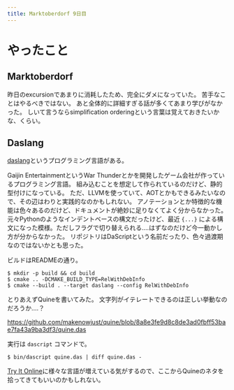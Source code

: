```yaml
---
title: Marktoberdorf 9日目
---
```


# やったこと

## Marktoberdorf

昨日のexcursionであまりに消耗したため、完全にダメになっていた。
苦手なことはやるべきではない。
あと全体的に詳細すぎる話が多くてあまり学びがなかった。
しいて言うならsimplification orderingという言葉は覚えておきたいかな、くらい。

## Daslang

[daslang](https://daslang.io)というプログラミング言語がある。

Gaijin EntertainmentというWar Thunderとかを開発したゲーム会社が作っているプログラミング言語。
組み込むことを想定して作られているのだけど、静的型付けになっている。
ただ、LLVMを使っていて、AOTとかもできるみたいなので、その辺はわりと実践的なのかもしれない。
アノテーションとか特徴的な機能は色々あるのだけど、ドキュメントが絶妙に足りなくてよく分からなかった。
元々Pythonのようなインデントベースの構文だったけど、最近 `{...}` による構文になった模様。ただしフラグで切り替えられる‥‥はずなのだけど今一動かし方が分からなかった。
リポジトリはDaScriptという名前だったり、色々過渡期なのではないかとも思った。

ビルドはREADMEの通り。

```console
$ mkdir -p build && cd build
$ cmake .. -DCMAKE_BUILD_TYPE=RelWithDebInfo
$ cmake --build . --target daslang --config RelWithDebInfo
```

とりあえずQuineを書いてみた。
文字列がイテレートできるのは正しい挙動なのだろうか‥‥？

<https://github.com/makenowjust/quine/blob/8a8e3fe9d8c8de3ad0fbff53bae7fa43a9ba3df3/quine.das>

実行は `dascript` コマンドで。

```console
$ bin/dascript quine.das | diff quine.das -
```

[Try It Online](https://tio.run)に様々な言語が増えている気がするので、ここからQuineのネタを拾ってきてもいいのかもしれない。

